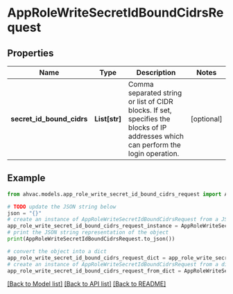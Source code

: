 # AppRoleWriteSecretIdBoundCidrsRequest


## Properties

Name | Type | Description | Notes
------------ | ------------- | ------------- | -------------
**secret_id_bound_cidrs** | **List[str]** | Comma separated string or list of CIDR blocks. If set, specifies the blocks of IP addresses which can perform the login operation. | [optional] 

## Example

```python
from ahvac.models.app_role_write_secret_id_bound_cidrs_request import AppRoleWriteSecretIdBoundCidrsRequest

# TODO update the JSON string below
json = "{}"
# create an instance of AppRoleWriteSecretIdBoundCidrsRequest from a JSON string
app_role_write_secret_id_bound_cidrs_request_instance = AppRoleWriteSecretIdBoundCidrsRequest.from_json(json)
# print the JSON string representation of the object
print(AppRoleWriteSecretIdBoundCidrsRequest.to_json())

# convert the object into a dict
app_role_write_secret_id_bound_cidrs_request_dict = app_role_write_secret_id_bound_cidrs_request_instance.to_dict()
# create an instance of AppRoleWriteSecretIdBoundCidrsRequest from a dict
app_role_write_secret_id_bound_cidrs_request_from_dict = AppRoleWriteSecretIdBoundCidrsRequest.from_dict(app_role_write_secret_id_bound_cidrs_request_dict)
```
[[Back to Model list]](../README.md#documentation-for-models) [[Back to API list]](../README.md#documentation-for-api-endpoints) [[Back to README]](../README.md)


